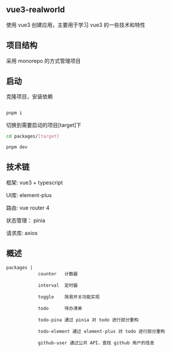 ## vue3-realworld

使用 vue3 创建应用，主要用于学习 vue3 的一些技术和特性

## 项目结构

采用 monorepo 的方式管理项目

## 启动

克隆项目，安装依赖

```bash

pnpm i

```

切换到需要启动的项目[target]下

```bash 
cd packages/[target]

pnpm dev
```

## 技术链

框架: vue3 + typescript 

UI库: element-plus

路由: vue router 4

状态管理： pinia

请求库: axios



## 概述

```
packages |
            counter   计数器

            interval  定时器

            toggle    简易开关功能实现

            todo      待办清单

            todo-pina 通过 pinia 对 todo 进行部分重构

            todo-element 通过 element-plus 对 todo 进行部分重构

            github-user 通过公共 API，查找 github 用户的信息
```